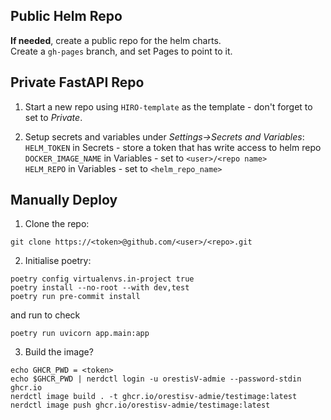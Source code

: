 ## Public Helm Repo

**If needed**, create a public repo for the helm charts.  
Create a `gh-pages` branch, and set Pages to point to it.

## Private FastAPI Repo

1. Start a new repo using `HIRO-template` as the template - don't forget to set to *Private*.

2. Setup secrets and variables under *Settings->Secrets and Variables*:   
`HELM_TOKEN` in Secrets - store a token that has write access to helm repo
`DOCKER_IMAGE_NAME` in Variables - set to `<user>/<repo name>`  
`HELM_REPO` in Variables - set to `<helm_repo_name>`

## Manually Deploy

1. Clone the repo:
```
git clone https://<token>@github.com/<user>/<repo>.git
```

2. Initialise poetry:
```
poetry config virtualenvs.in-project true
poetry install --no-root --with dev,test
poetry run pre-commit install
```
and run to check
```
poetry run uvicorn app.main:app
```

3. Build the image?
```
echo GHCR_PWD = <token>
echo $GHCR_PWD | nerdctl login -u orestisV-admie --password-stdin ghcr.io
nerdctl image build . -t ghcr.io/orestisv-admie/testimage:latest
nerdctl image push ghcr.io/orestisv-admie/testimage:latest
```
